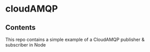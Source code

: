 # cloudAMQP

## Contents

This repo contains a simple example of a CloudAMQP publisher & subscriber in Node